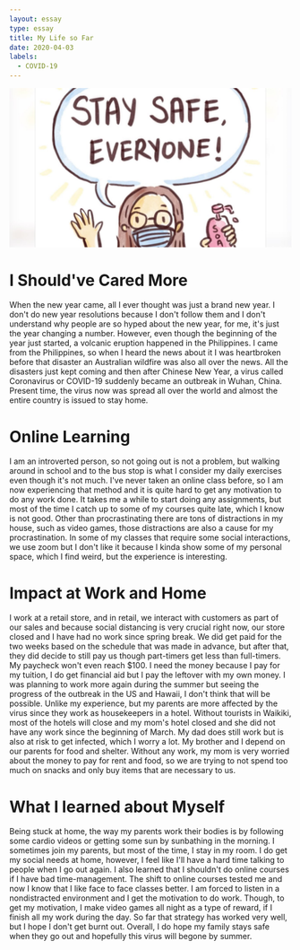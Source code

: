 ```yaml
---
layout: essay
type: essay
title: My Life so Far
date: 2020-04-03
labels:
  - COVID-19
---
```


<img class="ui large right floated image" src="../images/safe.jpg">

# I Should've Cared More
When the new year came, all I ever thought was just a brand new year. I don't do new year resolutions because I don't follow them and I don't understand why people are so hyped about the new year, for me, it's just the year changing a number. However, even though the beginning of the year just started, a volcanic eruption happened in the Philippines. I came from the Philippines, so when I heard the news about it I was heartbroken before that disaster an Australian wildfire was also all over the news. All the disasters just kept coming and then after Chinese New Year, a virus called Coronavirus or COVID-19 suddenly became an outbreak in Wuhan, China. Present time, the virus now was spread all over the world and almost the entire country is issued to stay home.

# Online Learning
I am an introverted person, so not going out is not a problem, but walking around in school and to the bus stop is what I consider my daily exercises even though it's not much. I've never taken an online class before, so I am now experiencing that method and it is quite hard to get any motivation to do any work done. It takes me a while to start doing any assignments, but most of the time I catch up to some of my courses quite late, which I know is not good. Other than procrastinating there are tons of distractions in my house, such as video games, those distractions are also a cause for my procrastination. In some of my classes that require some social interactions, we use zoom but I don't like it because I kinda show some of my personal space, which I find weird, but the experience is interesting.

# Impact at Work and Home
I work at a retail store, and in retail, we interact with customers as part of our sales and because social distancing is very crucial right now, our store closed and I have had no work since spring break. We did get paid for the two weeks based on the schedule that was made in advance, but after that, they did decide to still pay us though part-timers get less than full-timers. My paycheck won't even reach $100. I need the money because I pay for my tuition, I do get financial aid but I pay the leftover with my own money. I was planning to work more again during the summer but seeing the progress of the outbreak in the US and Hawaii, I don't think that will be possible. Unlike my experience, but my parents are more affected by the virus since they work as housekeepers in a hotel. Without tourists in Waikiki, most of the hotels will close and my mom's hotel closed and she did not have any work since the beginning of March. My dad does still work but is also at risk to get infected, which I worry a lot. My brother and I depend on our parents for food and shelter. Without any work, my mom is very worried about the money to pay for rent and food, so we are trying to not spend too much on snacks and only buy items that are necessary to us.

# What I learned about Myself
Being stuck at home, the way my parents work their bodies is by following some cardio videos or getting some sun by sunbathing in the morning. I sometimes join my parents, but most of the time, I stay in my room. I do get my social needs at home, however, I feel like I'll have a hard time talking to people when I go out again. I also learned that I shouldn't do online courses if I have bad time-management. The shift to online courses tested me and now I know that I like face to face classes better. I am forced to listen in a nondistracted environment and I get the motivation to do work. Though, to get my motivation, I make video games all night as a type of reward, if I finish all my work during the day. So far that strategy has worked very well, but I hope I don't get burnt out. Overall, I do hope my family stays safe when they go out and hopefully this virus will begone by summer.
